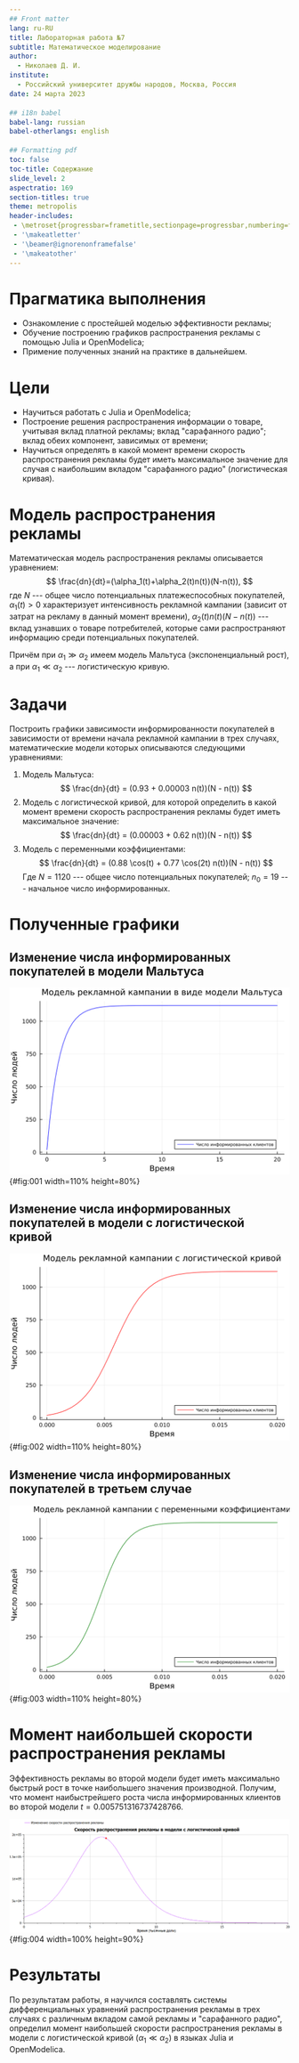 ```yaml
---
## Front matter
lang: ru-RU
title: Лабораторная работа №7
subtitle: Математическое моделирование
author:
  - Николаев Д. И.
institute:
  - Российский университет дружбы народов, Москва, Россия
date: 24 марта 2023

## i18n babel
babel-lang: russian
babel-otherlangs: english

## Formatting pdf
toc: false
toc-title: Содержание
slide_level: 2
aspectratio: 169
section-titles: true
theme: metropolis
header-includes:
 - \metroset{progressbar=frametitle,sectionpage=progressbar,numbering=fraction}
 - '\makeatletter'
 - '\beamer@ignorenonframefalse'
 - '\makeatother'
---
```


# Прагматика выполнения

- Ознакомление с простейшей моделью эффективности рекламы;
- Обучение построению графиков распространения рекламы с помощью Julia и OpenModelica;
- Примение полученных знаний на практике в дальнейшем.

# Цели

- Научиться работать с Julia и OpenModelica;
- Построение решения распространения информации о товаре, учитывая вклад платной рекламы; вклад "сарафанного радио"; вклад обеих компонент, зависимых от времени;
- Научиться определять в какой момент времени скорость распространения рекламы будет иметь максимальное значение для случая с наибольшим вкладом "сарафанного радио" (логистическая кривая).

# Модель распространения рекламы

Математическая модель распространения рекламы описывается уравнением:
$$
\frac{dn}{dt}=(\alpha_1(t)+\alpha_2(t)n(t))(N-n(t)),
$$
где $N$ --- общее число потенциальных платежеспособных покупателей, $\alpha_1(t)>0$ характеризует интенсивность рекламной кампании (зависит от затрат на рекламу в данный момент времени), $\alpha_2(t)n(t)(N-n(t))$ --- вклад узнавших о товаре потребителей, которые сами распространяют информацию среди потенциальных покупателей.

Причём при $\alpha_{1} \gg \alpha_{2}$ имеем модель Мальтуса (экспоненциальный рост), а при $\alpha_{1} \ll \alpha_{2}$ --- логистическую кривую.

# Задачи

Построить графики зависимости информированности покупателей в зависимости от времени начала рекламной кампании в трех случаях, математические модели которых описываются следующими уравнениями:

1. Модель Мальтуса:
$$
\frac{dn}{dt} = (0.93 + 0.00003 n(t))(N - n(t))
$$
2. Модель с логистической кривой, для которой определить в какой момент времени скорость распространения рекламы будет иметь максимальное значение:
$$
\frac{dn}{dt} = (0.00003 + 0.62 n(t))(N - n(t))
$$
3. Модель с переменными коэффициентами:
$$
\frac{dn}{dt} = (0.88 \cos(t) + 0.77 \cos(2t) n(t))(N - n(t))
$$
Где $N = 1120$ --- общее число потенциальных покупателей; $n_0 = 19$ --- начальное число информированных.

# Полученные графики

## Изменение числа информированных покупателей в модели Мальтуса

![Модель Мальтуса](image/lab07_1.png){#fig:001 width=110% height=80%}

## Изменение числа информированных покупателей в модели с логистической кривой

![Модель с логистической кривой](image/lab07_2.png){#fig:002 width=110% height=80%}

## Изменение числа информированных покупателей в третьем случае

![Модель с переменными коэффициентами](image/lab07_3.png){#fig:003 width=110% height=80%}

# Момент наибольшей скорости распространения рекламы

Эффективность рекламы во второй модели будет иметь максимально быстрый рост в точке наибольшего значения производной.
Получим, что момент наибыстрейшего роста числа информированных клиентов во второй модели $t = 0.005751316737428766$.

![Изменение скорости распространения рекламы в модели с логистической кривой](image/lab07_4.png){#fig:004 width=100% height=90%}

# Результаты

По результатам работы, я научился составлять системы дифференциальных уравнений распространения рекламы в трех случаях с различным вкладом самой рекламы и "сарафанного радио", определил момент наибольшей скорости распространения рекламы в модели с логистической кривой ($\alpha_{1} \ll \alpha_{2}$) в языках Julia и OpenModelica.
